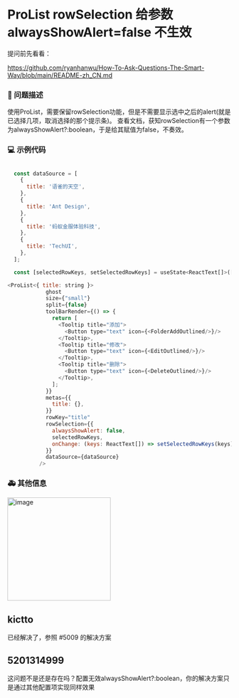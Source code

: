 # ProList rowSelection 给参数 alwaysShowAlert=false 不生效

提问前先看看：

https://github.com/ryanhanwu/How-To-Ask-Questions-The-Smart-Way/blob/main/README-zh_CN.md

### 🧐 问题描述

使用ProList，需要保留rowSelection功能，但是不需要显示选中之后的alert(就是已选择几项，取消选择的那个提示条)。
查看文档，获知rowSelection有一个参数为alwaysShowAlert?:boolean，于是给其赋值为false，不奏效。

### 💻 示例代码

```javascript

  const dataSource = [
    {
      title: '语雀的天空',
    },
    {
      title: 'Ant Design',
    },
    {
      title: '蚂蚁金服体验科技',
    },
    {
      title: 'TechUI',
    },
  ];

  const [selectedRowKeys, setSelectedRowKeys] = useState<ReactText[]>([]);

<ProList<{ title: string }>
            ghost
            size={"small"}
            split={false}
            toolBarRender={() => {
              return [
                <Tooltip title="添加">
                  <Button type="text" icon={<FolderAddOutlined/>}/>
                </Tooltip>,
                <Tooltip title="修改">
                  <Button type="text" icon={<EditOutlined/>}/>
                </Tooltip>,
                <Tooltip title="删除">
                  <Button type="text" icon={<DeleteOutlined/>}/>
                </Tooltip>,
              ];
            }}
            metas={{
              title: {},
            }}
            rowKey="title"
            rowSelection={{
              alwaysShowAlert: false,
              selectedRowKeys,
              onChange: (keys: ReactText[]) => setSelectedRowKeys(keys),
            }}
            dataSource={dataSource}
          />
```

### 🚑 其他信息

<img width="232" alt="image" src="https://user-images.githubusercontent.com/19290189/174092526-9aadbfad-e985-4fef-9bd0-d939254cc8b1.png">

## kictto

已经解决了，参照 #5009 的解决方案

## 5201314999

这问题不是还是存在吗？配置无效alwaysShowAlert?:boolean，你的解决方案只是通过其他配置项实现同样效果
